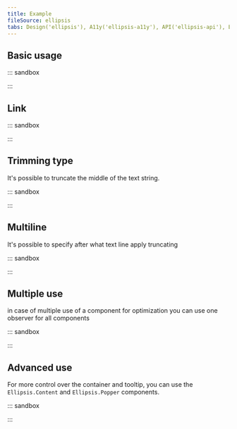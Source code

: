 ```yaml
---
title: Example
fileSource: ellipsis
tabs: Design('ellipsis'), A11y('ellipsis-a11y'), API('ellipsis-api'), Example('ellipsis-code'), Changelog('ellipsis-changelog')
---
```


## Basic usage

::: sandbox

<script lang="tsx">
import React from 'react';
import Ellipsis from '@semcore/ui/ellipsis';
import { Box } from '@semcore/ui/flex-box';

const Demo = () => {
  return (
    <Box w={220}>
      <Ellipsis>
        Lorem ipsum dolor sit amet, consectetur adipisicing elit. Excepturi hic nemo tenetur
        voluptatem! A aliquid assumenda dolore ducimus impedit numquam ratione recusandae sed ullam
        voluptate? Aperiam distinctio minus possimus quasi.
      </Ellipsis>
    </Box>
  );
}
</script>

:::

## Link

::: sandbox

<script lang="tsx">
import React from 'react';
import Ellipsis from '@semcore/ui/ellipsis';
import { Box } from '@semcore/ui/flex-box';
import Link from '@semcore/ui/link';

const Demo = () => {
  return (
    <Box w={220}>
      <Link inline href='https://developer.semrush.com/intergalactic/'>
        <Link.Text tag={Ellipsis}>https://developer.semrush.com/intergalactic/</Link.Text>
      </Link>
    </Box>
  );
}
</script>

:::

## Trimming type

It's possible to truncate the middle of the text string.

::: sandbox

<script lang="tsx">
import React from 'react';
import Ellipsis from '@semcore/ui/ellipsis';
import { Box } from '@semcore/ui/flex-box';

const Demo = () => {
  return (
    <Box w={150}>
      <Ellipsis trim='middle'>Source page very long title and URL</Ellipsis>
    </Box>
  );
}
</script>

:::

## Multiline

It's possible to specify after what text line apply truncating

::: sandbox

<script lang="tsx">
import React from 'react';
import Ellipsis from '@semcore/ui/ellipsis';
import Card from '@semcore/ui/card';
import { Text } from '@semcore/ui/typography';

const Demo = () => {
  return (
    <Card w={220}>
      <Card.Header>
        <Card.Title tag='h4' inline my={0}>
          Card heading
        </Card.Title>
        <Card.Description tag='div'>
          <Ellipsis maxLine={3}>
            Lorem ipsum dolor sit amet, consectetur adipisicing elit. Excepturi hic nemo tenetur
            voluptatem! A aliquid assumenda dolore ducimus impedit numquam ratione recusandae sed
            ullam voluptate? Aperiam distinctio minus possimus quasi.
          </Ellipsis>
        </Card.Description>
      </Card.Header>
      <Card.Body>
        <Text size={100}>Your awesome card content</Text>
      </Card.Body>
    </Card>
  );
}
</script>

:::

## Multiple use

in case of multiple use of a component for optimization you can use one observer for all components

::: sandbox

<script lang="tsx">
import React, { useRef } from 'react';
import DataTable from '@semcore/ui/data-table';
import Ellipsis, { useResizeObserver } from '@semcore/ui/ellipsis';

const Demo = () => {
  const containerRef = useRef(null);

  const containerRect = useResizeObserver(containerRef);

  return (
    <DataTable data={data}>
      <DataTable.Head>
        <DataTable.Column name='keyword' children='Keyword' />
        <DataTable.Column name='kd' children='KD,%' />
        <DataTable.Column name='cpc' children='CPC' />
        <DataTable.Column name='vol' children='Vol.' ref={containerRef} />
      </DataTable.Head>
      <DataTable.Body>
        <DataTable.Cell data={data} name='vol'>
          {(props, row) => {
            return {
              children: (
                <Ellipsis trim='middle' containerRect={containerRect} containerRef={containerRef}>
                  {row[props.name]}
                </Ellipsis>
              ),
            };
          }}
        </DataTable.Cell>
      </DataTable.Body>
    </DataTable>
  );
};

const data = [
  {
    keyword: 'ebay buy',
    kd: '77.8',
    cpc: '$1.25',
    vol: '32,500,000,500,00032,500,000,500,00032,500,000,500,000',
  },
  {
    keyword: 'www.ebay.com',
    kd: '11.2',
    cpc: '$3.4',
    vol: '65,457,920,000,50032,500,000,500,00032,500,000,500,000',
  },
  {
    keyword: 'www.ebay.com',
    kd: '10',
    cpc: '$0.65',
    vol: '47,354,640,000,50032,500,000,500,00032,500,000,500,00032,500,000,500,000',
  },
  {
    keyword: 'ebay buy',
    kd: '-',
    cpc: '$0',
    vol: 'n/a',
  },
  {
    keyword: 'ebay buy',
    kd: '75.89',
    cpc: '$0',
    vol: '21,644,290,000,500',
  },
];
</script>

:::

## Advanced use

For more control over the container and tooltip, you can use the `Ellipsis.Content` and `Ellipsis.Popper` components.

::: sandbox

<script lang="tsx">
import React from 'react';
import Ellipsis from '@semcore/ui/ellipsis';
import { Box } from '@semcore/ui/flex-box';

const Demo = () => {
  return (
    <Box>
      <Ellipsis trim='middle'>
        <Ellipsis.Content w={100}>
          Lorem ipsum dolor sit amet, consectetur adipisicing elit. Asperiores atque autem commodi,
          doloribus ex harum inventore modi praesentium quam ratione reprehenderit rerum tempore
          voluptas. Aliquam eos expedita illo quasi unde!
        </Ellipsis.Content>
        <Ellipsis.Popper w={500} wMax={500} />
      </Ellipsis>
    </Box>
  );
}
</script>

:::
